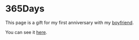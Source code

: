 # 365Days

This page is a gift for my first anniversary with my [boyfriend](https://github.com/andresdavid90).

You can see it [here](http://luisafvaca.github.io/365Days/).

